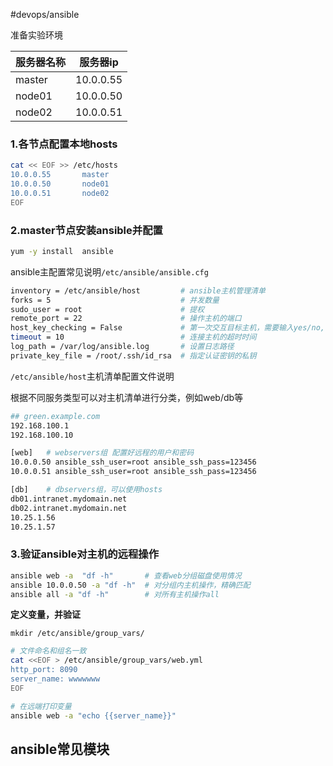 #devops/ansible

准备实验环境

| 服务器名称  | 服务器ip     |
| ------ | --------- |
| master | 10.0.0.55 |
| node01 | 10.0.0.50 |
| node02 | 10.0.0.51 |

### 1.各节点配置本地hosts

```bash
cat << EOF >> /etc/hosts
10.0.0.55       master
10.0.0.50       node01
10.0.0.51       node02
EOF
```

### 2.master节点安装ansible并配置

```bash
yum -y install  ansible
```

ansible主配置常见说明`/etc/ansible/ansible.cfg`

```bash
inventory = /etc/ansible/host         # ansible主机管理清单
forks = 5                             # 并发数量
sudo_user = root                      # 提权
remote_port = 22                      # 操作主机的端口
host_key_checking = False             # 第一次交互目标主机，需要输入yes/no,改成False不用输入
timeout = 10                          # 连接主机的超时时间
log_path = /var/log/ansible.log       # 设置日志路径
private_key_file = /root/.ssh/id_rsa  # 指定认证密钥的私钥
```

`/etc/ansible/host`主机清单配置文件说明

根据不同服务类型可以对主机清单进行分类，例如web/db等

```bash
## green.example.com
192.168.100.1
192.168.100.10

[web]   # webservers组 配置好远程的用户和密码
10.0.0.50 ansible_ssh_user=root ansible_ssh_pass=123456
10.0.0.51 ansible_ssh_user=root ansible_ssh_pass=123456

[db]    # dbservers组，可以使用hosts
db01.intranet.mydomain.net
db02.intranet.mydomain.net
10.25.1.56
10.25.1.57
```

### 3.验证ansible对主机的远程操作

```bash
ansible web -a  "df -h"       # 查看web分组磁盘使用情况
ansible 10.0.0.50 -a "df -h"  # 对分组内主机操作，精确匹配
ansible all -a "df -h"        # 对所有主机操作all

```

**定义变量，并验证**

`mkdir /etc/ansible/group_vars/`

```bash
# 文件命名和组名一致
cat <<EOF > /etc/ansible/group_vars/web.yml
http_port: 8090
server_name: wwwwwww
EOF
```

```bash
# 在远端打印变量
ansible web -a "echo {{server_name}}"
```

## ansible常见模块
